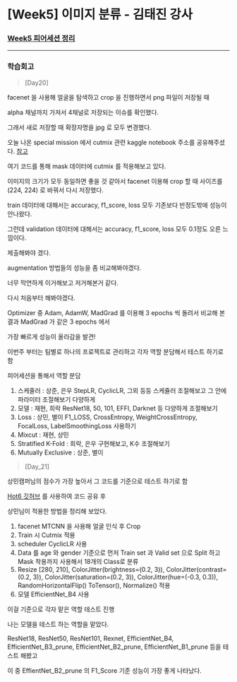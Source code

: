 # [Week5] 이미지 분류 - 김태진 강사

### [Week5 피어세션 정리](https://github.com/raki-1203/Boostcamp_2st_Hot6/tree/main/Meetup-log/week5)

---
### 학습회고

> [Day20]

facenet 을 사용해 얼굴을 탐색하고 crop 을 진행하면서 png 파일이 저장될 때 

alpha 채널까지 가져서 4채널로 저장되는 이슈를 확인했다.

그래서 새로 저장할 때 확장자명을 jpg 로 모두 변경했다.

오늘 나온 special mission 에서 cutmix 관련 kaggle notebook 주소를 공유해주셨다. [참고](https://www.kaggle.com/debanga/cutmix-in-python)

여기 코드를 통해 mask 데이터에 cutmix 를 적용해보고 있다.

이미지의 크기가 모두 동일하면 좋을 것 같아서 facenet 이용해 crop 할 때 사이즈를 (224, 224) 로 바꿔서 다시 저장했다.

train 데이터에 대해서는 accuracy, f1_score, loss 모두 기존보다 반정도밖에 성능이 안나왔다.

그런데 validation 데이터에 대해서는 accuracy, f1_score, loss 모두 0.1정도 오른 느낌이다.

제출해봐야 겠다.

augmentation 방법들의 성능을 좀 비교해봐야겠다.

너무 막연하게 이거해보고 저거해본거 같다.

다시 처음부터 해봐야겠다.

Optimizer 중 Adam, AdamW, MadGrad 를 이용해 3 epochs 씩 돌려서 비교해 본 결과 MadGrad 가 같은 3 epochs 에서 

가장 빠르게 성능이 올라감을 발견!

이번주 부터는 팀별로 하나의 프로젝트로 관리하고 각자 역할 분담해서 테스트 하기로 함

피어세션을 통해서 역할 분담

1. 스케줄러 : 상준, 은우
    StepLR, CyclicLR, 그외 등등 스케쥴러 조절해보고 그 안에 파라미터 조절해보기 다양하게
2. 모델 : 재현, 희락
    ResNet18, 50, 101, EFFI, Darknet 등 다양하게 조절해보기
3. Loss : 상민, 별이
    F1_LOSS, CrossEntropy, WeightCrossEntropy, FocalLoss, LabelSmoothingLoss 사용하기
4. Mixcut : 재현, 상민
5. Stratified K-Fold : 희락, 은우
    구현해보고, K수 조절해보기
6. Mutually Exclusive : 상준, 별이

> [Day_21]

상민캠퍼님의 점수가 가장 높아서 그 코드를 기준으로 테스트 하기로 함

[Hot6 깃허브](https://github.com/boostcampaitech2/image-classification-level1-06) 를 사용하여 코드 공유 후

상민님이 적용한 방법을 정리해 보았다.

1. facenet MTCNN 을 사용해 얼굴 인식 후 Crop
2. Train 시 Cutmix 적용
3. scheduler CyclicLR 사용
4. Data 를 age 와 gender 기준으로 먼저 Train set 과 Valid set 으로 Split 하고 Mask 착용까지 사용해서 18개의 Class로 분류
5. Resize [280, 210], ColorJitter(brightness=(0.2, 3)), ColorJitter(contrast=(0.2, 3)), 
ColorJitter(saturation=(0.2, 3)), ColorJitter(hue=(-0.3, 0.3)), RandomHorizontalFlip()
ToTensor(), Normalize() 적용
6. 모델 EfficientNet_B4 사용

이걸 기준으로 각자 맡은 역할 테스트 진행

나는 모델을 테스트 하는 역할을 맡았다.

ResNet18, ResNet50, ResNet101, Rexnet,
EfficientNet_B4, EfficientNet_B3_prune, EfficientNet_B2_prune, EfficientNet_B1_prune 등을 테스트 해봤고

이 중 EffientNet_B2_prune 의 F1_Score 기준 성능이 가장 좋게 나타났다.


